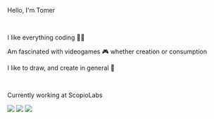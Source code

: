Hello, I'm Tomer

<br />

I like everything coding 👨‍💻

Am fascinated with videogames 🎮 whether creation or consumption

I like to draw, and create in general 🎨

<br />

Currently working at ScopioLabs

<img src="https://github.com/2mer/Wasteborne/blob/master/src/main/resources/assets/wasteborne/textures/items/corrupted_star_item.png"></img>
<img src="https://github.com/2mer/Wasteborne/blob/master/src/main/resources/assets/wasteborne/textures/items/crystal_heart_item.png"></img>
<img src="https://github.com/2mer/Wasteborne/blob/master/src/main/resources/assets/wasteborne/textures/items/modified_glow_sac_item.png"></img>
